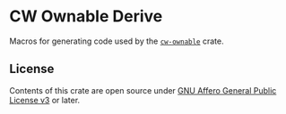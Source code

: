 # CW Ownable Derive

Macros for generating code used by the [`cw-ownable`](https://crates.io/crates/cw-ownable) crate.

## License

Contents of this crate are open source under [GNU Affero General Public License v3](../../LICENSE) or later.

